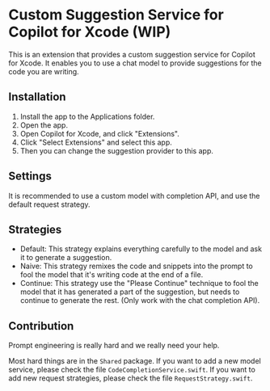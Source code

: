 #  Custom Suggestion Service for Copilot for Xcode (WIP)

This is an extension that provides a custom suggestion service for Copilot for Xcode. It enables you to use a chat model to provide suggestions for the code you are writing.

## Installation

1. Install the app to the Applications folder.
2. Open the app.
3. Open Copilot for Xcode, and click "Extensions".
4. Click "Select Extensions" and select this app.
5. Then you can change the suggestion provider to this app.

## Settings

It is recommended to use a custom model with completion API, and use the default request strategy.

## Strategies

- Default: This strategy explains everything carefully to the model and ask it to generate a suggestion.
- Naive: This strategy remixes the code and snippets into the prompt to fool the model that it's writing code at the end of a file.
- Continue: This strategy use the "Please Continue" technique to fool the model that it has generated a part of the suggestion, but needs to continue to generate the rest. (Only work with the chat completion API).

## Contribution

Prompt engineering is really hard and we really need your help. 

Most hard things are in the `Shared` package. If you want to add a new model service, please check the file `CodeCompletionService.swift`. If you want to add new request strategies, please check the file `RequestStrategy.swift`.
